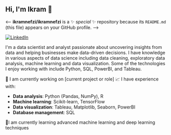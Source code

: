 ## Hi, I'm Ikram 👋

<-- **ikramnefzi/ikramnefzi** is a ✨ _special_ ✨ repository because its `README.md` (this file) appears on your GitHub profile. -->

[![LinkedIn](https://img.shields.io/badge/LinkedIn-Connect-blue?logo=linkedin&style=flat-square)](https://www.linkedin.com/in/ikram-nefzi-7019741b1/)


I'm a data scientist and analyst passionate about uncovering insights from data and helping businesses make data-driven decisions. I have knowledge in various aspects of data science including data cleaning, exploratory data analysis, machine learning and data visualization. Some of the technologies I enjoy working with include Python, SQL, PowerBI, and Tableau.

🔭 I am currently working on [current project or role]
📈 I have experience with:
- **Data analysis**: Python (Pandas, NumPy), R
- **Machine learning**: Scikit-learn, TensorFlow
- **Data visualization**: Tableau, Matplotlib, Seaborn, PowerBI
- **Database management**: SQL

🌱I am currently learning advanced machine learning and deep learning techniques


